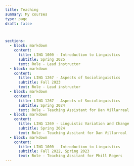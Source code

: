 ```yaml
---
title: Teaching
summary: My courses
type: page
draft: false



sections:
  - block: markdown
    content:
      title: LING 1000 - Introduction to Linguistics
      subtitle: Spring 2025
      text: Role - Lead instructor
  - block: markdown
    content:
      title: LING 1267 - Aspects of Sociolinguistics
      subtitle: Fall 2023
      text: Role - Lead instructor
  - block: markdown
    content:
      title: LING 1267 - Aspects of Sociolinguistics
      subtitle: Spring 2024
      text: Role - Teaching Assistant for Dan Villarreal
  - block: markdown
    content:
      title: LING 1269 - Linguistic Variation and Change
      subtitle: Spring 2024
      text: Role - Teaching Assitant for Dan Villarreal
  - block: markdown
    content:
      title: LING 1000 - Introduction to Linguistics
      subtitle: Fall 2022, Spring 2023
      text: Role - Teaching Assitant for Phill Rogers
---
```

